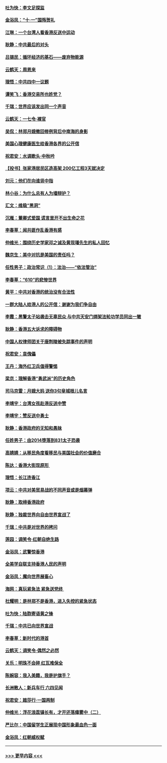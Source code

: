 #### [吐为快：李文足探监](../pages/nsc993/n11509622.md?t=09101644) 
#### [金浴凤：“十‧一”国殇贺礼](../pages/nsc993/n11509593.md?t=09101644) 
#### [江琳：一个台湾人看香港反送中运动](../pages/nsc993/n11509211.md?t=09101644) 
#### [耿静：中共最后的对头](../pages/nsc993/n11508308.md?t=09101644) 
#### [吕锡民：循环经济的基石——废弃物能源](../pages/nsc993/n11508212.md?t=09101644) 
#### [云鹤天：周恩来](../pages/nsc993/n11508055.md?t=09101644) 
#### [理悟：中共四中一议题](../pages/nsc993/n11507782.md?t=09101644) 
#### [谭笑飞：香港交易所也姓党？](../pages/nsc993/n11507753.md?t=09101644) 
#### [千瑞：世界应该发出同一个声音](../pages/nsc993/n11507290.md?t=09101644) 
#### [云鹤天：一七令‧裸官](../pages/nsc993/n11507177.md?t=09101644) 
#### [吴侃：林郑月娥撤回修例背后中南海的身影](../pages/nsc993/n11506876.md?t=09101644) 
#### [美国心理健康医生给香港各界的公开信](../pages/nsc993/n11506809.md?t=09101644) 
#### [祝君安：水调歌头‧中秋吟](../pages/nsc993/n11506758.md?t=09101644) 
#### [【投书】张家港居民区造高架 200亿工程3天就决定](../pages/nsc993/n11506682.md?t=09101644) 
#### [刘元：他们在向谁竖中指](../pages/nsc993/n11505384.md?t=09101644) 
#### [林小谷：为什么总有人为墙辩护？](../pages/nsc993/n11505226.md?t=09101644) 
#### [汇文：维稳“黑洞”](../pages/nsc993/n11504347.md?t=09101644) 
#### [沉雁：董卿式爱国 谎言里开不出生命之花](../pages/nsc993/n11503215.md?t=09101644) 
#### [李春草：闻共匪作乱香港有感](../pages/nsc993/n11503072.md?t=09101644) 
#### [仲维光：围绕历史学家邓之诚及黄现璠先生的私人回忆](../pages/nsc993/n11501330.md?t=09101644) 
#### [魏京生：美中对抗是美国的责任吗？](../pages/nsc993/n11500723.md?t=09101644) 
#### [任性男子：政治常识（1）：法治——“依法管治”](../pages/nsc993/n11500791.md?t=09101644) 
#### [李春草：“610”的悲惨世界](../pages/nsc993/n11501141.md?t=09101644) 
#### [黄平：中共对香港的统治没有合法性](../pages/nsc993/n11499473.md?t=09101644) 
#### [一群大陆人给港人的公开信：谢谢为我们争自由](../pages/nsc993/n11500402.md?t=09101644) 
#### [李霞：黑警太子站袭击无辜民众 与中共天安门绑架法轮功学员同出一辙](../pages/nsc993/n11499805.md?t=09101644) 
#### [耿静：香港五大诉求的障碍物](../pages/nsc993/n11497578.md?t=09101644) 
#### [中国人权律师团关于唐荆陵被失踪事件的声明](../pages/nsc993/n11500014.md?t=09101644) 
#### [祝君安：哀傀儡](../pages/nsc993/n11499776.md?t=09101644) 
#### [王丹：海外红卫兵值得警惕](../pages/nsc993/n11498138.md?t=09101644) 
#### [梁京：理解香港“勇武派”的历史角色](../pages/nsc993/n11498006.md?t=09101644) 
#### [司马京雷：月娥大妈  送你3句皇城根儿名言](../pages/nsc993/n11497885.md?t=09101644) 
#### [李靖宇：台湾女孩赴港反送中赞](../pages/nsc993/n11497721.md?t=09101644) 
#### [李靖宇：赞反送中勇士](../pages/nsc993/n11497452.md?t=09101644) 
#### [耿静：香港政府的无知和愚昧](../pages/nsc993/n11494238.md?t=09101644) 
#### [任姓男子：由2014堕落到831太子恐袭](../pages/nsc993/n11496683.md?t=09101644) 
#### [高婧婧：从移民角度看移民与美国社会的价值磨合](../pages/nsc993/n11495757.md?t=09101644) 
#### [陈达：香港大街现原形 ](../pages/nsc993/n11495441.md?t=09101644) 
#### [理悟：长江连香江](../pages/nsc993/n11495377.md?t=09101644) 
#### [项云：中共对美贸易战的不同声音或是烟幕弹](../pages/nsc993/n11494929.md?t=09101644) 
#### [耿静：取缔香港政府](../pages/nsc993/n11494218.md?t=09101644) 
#### [耿静：独裁世界向自由世界宣战了](../pages/nsc993/n11494190.md?t=09101644) 
#### [千瑞：中共是对世界的拷问](../pages/nsc993/n11493021.md?t=09101644) 
#### [莲园：调笑令‧红朝自绝生路](../pages/nsc993/n11493011.md?t=09101644) 
#### [金浴凤：武警惊香港](../pages/nsc993/n11492994.md?t=09101644) 
#### [全美学自联支持香港人民的声明](../pages/nsc993/n11492630.md?t=09101644) 
#### [金浴凤：魔向世界展畜心](../pages/nsc993/n11492599.md?t=09101644) 
#### [海网：真玩紧急法 紧急送党终 ](../pages/nsc993/n11492535.md?t=09101644) 
#### [杜耀明：是林郑不是香港，进入失控的紧急状态](../pages/nsc993/n11491420.md?t=09101644) 
#### [吐为快：陆胞寄语黄之锋](../pages/nsc993/n11491117.md?t=09101644) 
#### [千瑞：中共已向世界宣战](../pages/nsc993/n11490123.md?t=09101644) 
#### [李春草：新时代的港首](../pages/nsc993/n11489864.md?t=09101644) 
#### [云鹤天：调笑令·偶然之必然](../pages/nsc993/n11489701.md?t=09101644) 
#### [关乐：明珠不会碎 红瓦难保全](../pages/nsc993/n11489647.md?t=09101644) 
#### [陈婉容：我入美籍，我是护旗手？](../pages/nsc993/n11487908.md?t=09101644) 
#### [长洲散人：新兵车行 六四见闻](../pages/nsc993/n11487729.md?t=09101644) 
#### [祝君安：踏莎行‧一国两制](../pages/nsc993/n11487699.md?t=09101644) 
#### [仲维光：浮花浪蕊镇长有，才开还落瘴雾中（二）](../pages/nsc993/n11483286.md?t=09101644) 
#### [严比尔：中国留学生正展现中国形象最血色一面](../pages/nsc993/n11485145.md?t=09101644) 
#### [金浴凤：红朝威权赋](../pages/nsc993/n11485191.md?t=09101644) 

----
#### [ >>> 更早内容 <<< ](../indexes/nsc993-earlier.md)
